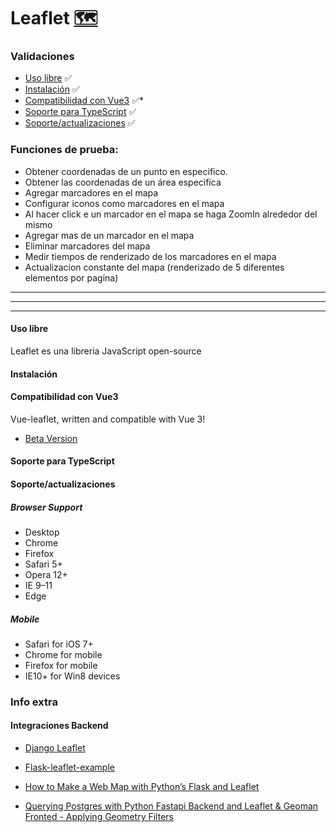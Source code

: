 # Leaflet [🗺](https://leafletjs.com/)

### Validaciones

* [Uso libre](#uso-libre) ✅
* [Instalación](#instalación) ✅
* [Compatibilidad con Vue3](#compatibilidad-con-vue3) ✅*
* [Soporte para TypeScript](#soporte-para-typescript) ✅
* [Soporte/actualizaciones](#soporteactualizaciones) ✅

### Funciones de prueba:

* Obtener coordenadas de un punto en especifico.
* Obtener las coordenadas de un área especifica
* Agregar marcadores en el mapa
* Configurar iconos como marcadores en el mapa 
* Al hacer click e un marcador en el mapa se haga ZoomIn alrededor del mismo
* Agregar mas de un marcador en el mapa
* Eliminar marcadores del mapa
* Medir tiempos de renderizado de los marcadores en el mapa
* Actualizacion constante del mapa (renderizado de 5 diferentes elementos por pagina)
___
___
___

#### Uso libre
Leaflet es una libreria JavaScript open-source

#### Instalación

#### Compatibilidad con Vue3

Vue-leaflet, written and compatible with Vue 3!
* [Beta Version](https://github.com/vue-leaflet/vue-leaflet)

#### Soporte para TypeScript

#### Soporte/actualizaciones

##### Browser Support
* Desktop
* Chrome
* Firefox
* Safari 5+
* Opera 12+
* IE 9–11
* Edge
 
##### Mobile
* Safari for iOS 7+
* Chrome for mobile
* Firefox for mobile
* IE10+ for Win8 devices

### Info extra
#### Integraciones Backend

* [Django Leaflet](https://django-leaflet.readthedocs.io/en/latest/)

* [Flask-leaflet-example](https://github.com/PnEcrins/Flask-leaflet-example/blob/master/app/templates/map.html)

* [How to Make a Web Map with Python’s Flask and Leaflet](https://medium.com/geekculture/how-to-make-a-web-map-with-pythons-flask-and-leaflet-9318c73c67c3)

* [Querying Postgres with Python Fastapi Backend and Leaflet & Geoman Fronted - Applying Geometry Filters](https://geo.rocks/post/leaflet-geoman-fastapi-postgis/)

